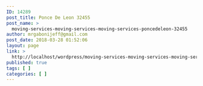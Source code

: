 ```yaml
---
ID: 14289
post_title: Ponce De Leon 32455
post_name: >
  moving-services-moving-services-moving-services-poncedeleon-32455
author: mrgabonijeff@gmail.com
post_date: 2018-03-28 01:52:06
layout: page
link: >
  http://localhost/wordpress/moving-services-moving-services-moving-services-poncedeleon-32455/
published: true
tags: [ ]
categories: [ ]
---
```

